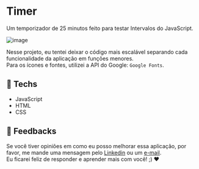 # Timer
Um temporizador de 25 minutos feito para testar Intervalos do JavaScript. 

![image](https://user-images.githubusercontent.com/100815627/217922350-e5540d04-08ab-466e-bc1a-f8442137ddb9.png)

Nesse projeto, eu tentei deixar o código mais escalável separando cada funcionalidade da aplicação em funções menores.<br>
Para os ícones e fontes, utilizei a API do Google: `Google Fonts`.

## 🚀 Techs

-   JavaScript
-   HTML
-   CSS

## 🤝 Feedbacks

Se você tiver opiniões em como eu posso melhorar essa aplicação, por favor, me mande uma mensagem pelo [Linkedin](https://linkedin.com/in/raiane-oliveira-dev) 
ou um <a href="mailto:raiane.oliveira404@gmail.com">e-mail</a>.<br>
Eu ficarei feliz de responder e aprender mais com você! ;) ❤️
